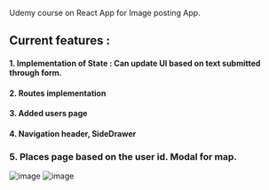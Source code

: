 Udemy course on React App for Image posting App.

## Current features :
#### 1. Implementation of State : Can update UI based on text submitted through form.
#### 2. Routes implementation
#### 3. Added users page
#### 4. Navigation header, SideDrawer
### 5. Places page based on the user id. Modal for map.

![image](https://github.com/leeaanair/ReactAppInsta/assets/36276816/ec7f04c0-120f-4efc-9aef-fdc2a791d2a9)
![image](https://github.com/leeaanair/ReactAppInsta/assets/36276816/f12bed74-fda2-4a3d-824d-f476bb53d563)


